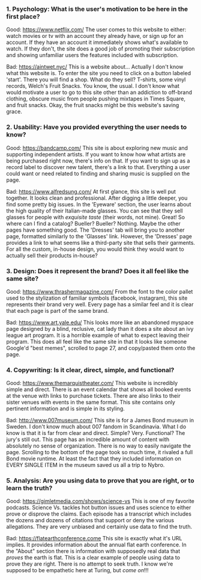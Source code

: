 ### 1. Psychology: What is the user's motivation to be here in the first place?
Good: https://www.netflix.com/
The user comes to this website to either: watch movies or tv with an account they already have, or sign up for an account.  If they have an account it immediately shows what's available to watch.  If they don't, the site does a good job of promoting their subscription and showing unfamiliar users the features included with subscription.

Bad: https://aintwet.nyc/
This is a website about...  Actually I don't know what this website is.  To enter the site you need to click on a button labeled 'start'.  There you will find a shop.  What do they sell?  T-shirts, some vinyl records, Welch's Fruit Snacks.  You know, the usual.  I don't know what would motivate a user to go to this site other than an addiction to off-brand clothing, obscure music from people pushing mixtapes in Times Square, and fruit snacks. Okay, the fruit snacks might be this website's saving grace.

### 2. Usability: Have you provided everything the user needs to know?
Good: https://bandcamp.com/
This site is about exploring new music and supporting independent artists.  If you want to know how what artists are being purchased right now, there's info on that.  If you want to sign up as a record label to discover new talent, there's a link to that.  Everything a user could want or need related to finding and sharing music is supplied on the page.

Bad: https://www.alfredsung.com/
At first glance, this site is well put together.  It looks clean and professional.  After digging a little deeper, you find some pretty big issues.  In the 'Eyeware' section, the user learns about the high quality of their Italian-made glasses.  You can see that they sell glasses for people with *exquisite taste* (their words, not mine).  Great! So where can I find a catalog?  Bueller?  Bueller?  Nothing.  Maybe the other pages have something good.  The 'Dresses' tab will bring you to another page, formatted similarly to the 'Glasses' link.  However, the 'Dresses' page provides a link to what seems like a third-party site that sells their garments.  For all the custom, in-house design, you would think they would want to actually sell their products in-house?

### 3. Design: Does it represent the brand?  Does it all feel like the same site?
Good: https://www.thrashermagazine.com/
From the font to the color pallet used to the stylization of familiar symbols (facebook, instagram), this site represents their brand very well.  Every page has a similar feel and it is clear that each page is part of the same brand.

Bad: https://www.art.yale.edu/
This looks more like an abandoned myspace page designed by a blind, reclusive, cat lady than it does a site about an ivy league art program.  It is a horrible example of what to expect leaving their program.  This does all feel like the same site in that it looks like someone Google'd "best memes", scrolled to page 27, and copy/pasted them onto the page.

### 4. Copywriting: Is it clear, direct, simple, and functional?
Good: https://www.themarquistheater.com/
This website is incredibly simple and direct.  There is an event calendar that shows all booked events at the venue with links to purchase tickets.  There are also links to their sister venues with events in the same format.  This site contains only pertinent information and is simple in its styling.  

Bad: http://www.007museum.com/
This site is for a James Bond museum in Sweden.  I don't know much about 007 fandom in Scandinavia.  What I do know is that it is far from clear and direct.  Simple?  Very.  Functional?  The jury's still out.  This page has an incredible amount of content with absolutely no sense of organization.  There is no way to easily navigate the page.  Scrolling to the bottom of the page took so much time, it rivaled a full Bond movie runtime.  At least the fact that they included information on EVERY SINGLE ITEM in the museum saved us all a trip to Nybro.

### 5. Analysis: Are you using data to prove that you are right, or to learn the truth?
Good: https://gimletmedia.com/shows/science-vs
This is one of my favorite podcasts.  Science Vs. tackles hot button issues and uses science to either prove or disprove the claims.  Each episode has a transcript which includes the dozens and dozens of citations that support or deny the various allegations.  They are very unbiased and certainly use data to find the truth.

Bad: https://flatearthconference.come
This site is exactly what it's URL implies.  It provides information about the annual flat earth conference.  In the "About" section there is information with supposedly real data that *proves* the earth is flat.  This is a clear example of people using data to prove they are right.  There is no attempt to seek truth.  I know we're supposed to be empathetic here at Turing, but *come on*!!!
